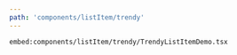 ```yaml
---
path: 'components/listItem/trendy'
---
```


`embed:components/listItem/trendy/TrendyListItemDemo.tsx`
